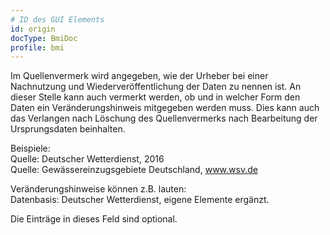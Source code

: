 ```yaml
---
# ID des GUI Elements
id: origin
docType: BmiDoc
profile: bmi
---
```


Im Quellenvermerk wird angegeben, wie der Urheber bei einer Nachnutzung und Wiederveröffentlichung der Daten zu nennen ist. An dieser Stelle kann auch vermerkt werden, ob und in welcher Form den Daten ein Veränderungshinweis mitgegeben werden muss. Dies kann auch das Verlangen nach Löschung des Quellenvermerks nach Bearbeitung der Ursprungsdaten beinhalten.

Beispiele:<br />Quelle: Deutscher Wetterdienst, 2016<br />Quelle: Gewässereinzugsgebiete Deutschland, www.wsv.de

Veränderungshinweise können z.B. lauten:<br />Datenbasis: Deutscher Wetterdienst, eigene Elemente ergänzt.

Die Einträge in dieses Feld sind optional.
